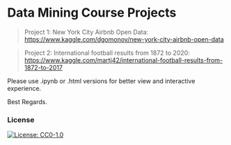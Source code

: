 # Data Mining Course Projects
> Project 1: New York City Airbnb Open Data: https://www.kaggle.com/dgomonov/new-york-city-airbnb-open-data

> Project 2: International football results from 1872 to 2020: https://www.kaggle.com/martj42/international-football-results-from-1872-to-2017

Please use .ipynb or .html versions for better view and interactive experience.


Best Regards.







### License
 [![License: CC0-1.0](https://licensebuttons.net/l/zero/1.0/80x15.png)](http://creativecommons.org/publicdomain/zero/1.0/)
